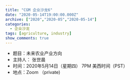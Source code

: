 ```yaml
---
title: "CGM 企业沙龙6"
date: "2020-05-14T19:00:00.000Z"
archive: ["2020","2020-05","2020-05-14"]
categories:
  - 企业沙龙
tags: [agriculture, industry]
show_comments: true
---
```


- 题目：未来农业产业方向
- 主持人： 张世晨
- 时间：2020年5月14日（星期四） 7PM 美西时间（PST）
- 地点：Zoom （private)
